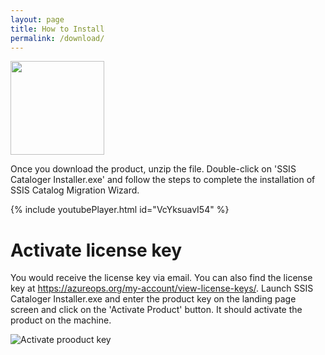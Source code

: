 ```yaml
---
layout: page
title: How to Install
permalink: /download/
---
```



[<img src="../media/Download.PNG" width="150">](https://azureops.org/product/ssis-catalog-migration-wizard-pro/)

Once you download the product, unzip the file. Double-click on 'SSIS Cataloger Installer.exe' and follow the steps to complete the installation of SSIS Catalog Migration Wizard.

{% include youtubePlayer.html id="VcYksuavI54" %}

# Activate license key

You would receive the license key via email. You can also find the license key at https://azureops.org/my-account/view-license-keys/. 
Launch SSIS Cataloger Installer.exe and enter the product key on the landing page screen and click on the 'Activate Product' button. 
It should activate the product on the machine.

![Activate prooduct key](../media/ActivateLicense.png)
